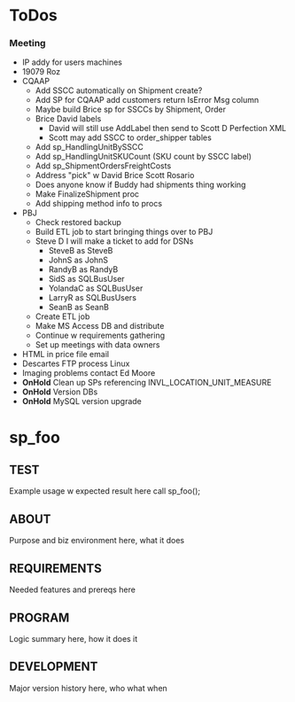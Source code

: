 # ToDos

### Meeting

- IP addy for users machines
- 19079 Roz
- CQAAP  
    - Add SSCC automatically on Shipment create? 
  - Add SP for CQAAP add customers return IsError Msg column
  - Maybe build Brice sp for SSCCs by Shipment, Order
  - Brice David labels
    - David will still use AddLabel then send to Scott D Perfection XML
    - Scott may add SSCC to order_shipper tables
  - Add sp_HandlingUnitBySSCC
  - Add sp_HandlingUnitSKUCount (SKU count by SSCC label)
  - Add sp_ShipmentOrdersFreightCosts
  - Address "pick" w David Brice Scott Rosario  
  - Does anyone know if Buddy had shipments thing working
  - Make FinalizeShipment proc
  - Add shipping method info to procs
- PBJ  
  - Check restored backup
  - Build ETL job to start bringing things over to PBJ
  - Steve D I will make a ticket to add  for DSNs
    - SteveB as SteveB
    - JohnS as JohnS
    - RandyB as RandyB
    - SidS as SQLBusUser
    - YolandaC as SQLBusUser
    - LarryR as SQLBusUsers
    - SeanB as SeanB
  - Create ETL job
  - Make MS Access DB and distribute  
  - Continue w requirements gathering  
  - Set up meetings with data owners
- HTML in price file email
- Descartes FTP process Linux
- Imaging problems contact Ed Moore
- **OnHold** Clean up SPs referencing INVL_LOCATION_UNIT_MEASURE
- **OnHold** Version DBs
- **OnHold** MySQL version upgrade


# sp_foo 

## TEST 

Example usage w expected result here
call sp_foo(); 

## ABOUT 

Purpose and biz environment here, what it does

## REQUIREMENTS 

Needed features and prereqs here

## PROGRAM 

Logic summary here, how it does it

## DEVELOPMENT

Major version history here, who what when